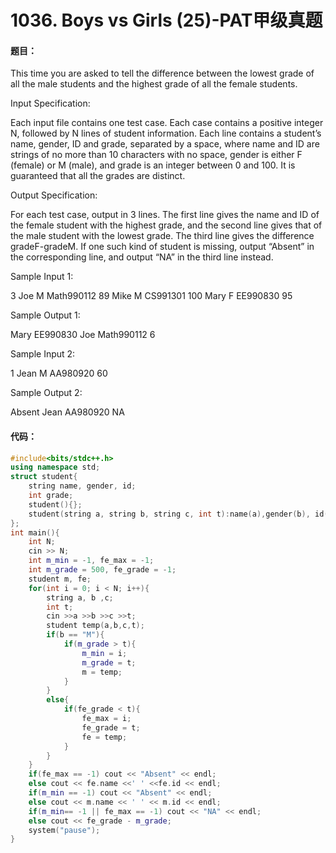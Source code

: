 # 1036. Boys vs Girls (25)-PAT甲级真题

#### 题目：

This time you are asked to tell the difference between the lowest grade of all the male students and the highest grade of all the female students.

Input Specification:

Each input file contains one test case. Each case contains a positive integer N, followed by N lines of student information. Each line contains a student’s name, gender, ID and grade, separated by a space, where name and ID are strings of no more than 10 characters with no space, gender is either F (female) or M (male), and grade is an integer between 0 and 100. It is guaranteed that all the grades are distinct.

Output Specification:

For each test case, output in 3 lines. The first line gives the name and ID of the female student with the highest grade, and the second line gives that of the male student with the lowest grade. The third line gives the difference gradeF-gradeM. If one such kind of student is missing, output “Absent” in the corresponding line, and output “NA” in the third line instead.

Sample Input 1:

3
Joe M Math990112 89
Mike M CS991301 100
Mary F EE990830 95

Sample Output 1:

Mary EE990830
Joe Math990112
6

Sample Input 2:

1
Jean M AA980920 60

Sample Output 2:

Absent
Jean AA980920
NA

#### 代码：

```cpp
#include<bits/stdc++.h>
using namespace std;
struct student{
    string name, gender, id;
    int grade;
    student(){};
    student(string a, string b, string c, int t):name(a),gender(b), id(c), grade(t){};
};
int main(){
    int N;
    cin >> N;
    int m_min = -1, fe_max = -1;
    int m_grade = 500, fe_grade = -1;
    student m, fe;
    for(int i = 0; i < N; i++){
        string a, b ,c;
        int t;
        cin >>a >>b >>c >>t;
        student temp(a,b,c,t);
        if(b == "M"){
            if(m_grade > t){
                m_min = i;
                m_grade = t;
                m = temp;
            }
        }
        else{
            if(fe_grade < t){
                fe_max = i;
                fe_grade = t;
                fe = temp;
            }
        }
    }
    if(fe_max == -1) cout << "Absent" << endl;
    else cout << fe.name <<' ' <<fe.id << endl;
    if(m_min == -1) cout << "Absent" << endl;
    else cout << m.name << ' ' << m.id << endl;
    if(m_min== -1 || fe_max == -1) cout << "NA" << endl;
    else cout << fe_grade - m_grade;
    system("pause");
}
```

